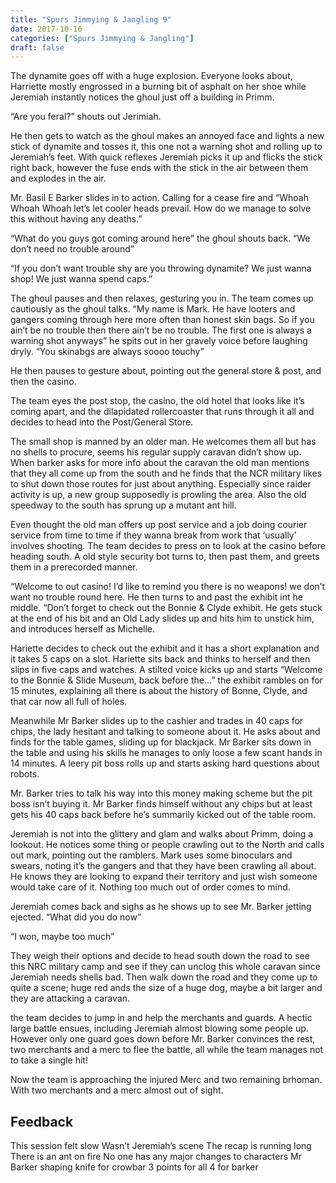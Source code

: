 ```yaml
---
title: "Spurs Jimmying & Jangling 9"
date: 2017-10-16
categories: ["Spurs Jimmying & Jangling"]
draft: false
---
```


The dynamite goes off with a huge explosion. Everyone looks about, Harriette mostly engrossed in a burning bit of asphalt on her shoe while Jeremiah instantly notices the ghoul just off a building in Primm.

“Are you feral?” shouts out Jerimiah.

He then gets to watch as the ghoul makes an annoyed face and lights a new stick of dynamite and tosses it, this one not a warning shot and rolling up to Jeremiah’s feet. With quick reflexes Jeremiah picks it up and flicks the stick right back, however the fuse ends with the stick in the air between them and explodes in the air.

Mr. Basil E Barker slides in to action. Calling for a cease fire and “Whoah Whoah Whoah let’s let cooler heads prevail. How do we manage to solve this without having any deaths.”

“What do you guys got coming around here” the ghoul shouts back. “We don’t need no trouble around”

“If you don’t want trouble shy are you throwing dynamite? We just wanna shop! We just wanna spend caps.”

The ghoul pauses and then relaxes, gesturing you in. The team comes up cautiously as the ghoul talks. “My name is Mark. He have looters and gangers coming through here more often than honest skin bags. So if you ain’t be no trouble then there ain’t be no trouble. The first one is always a warning shot anyways” he spits out in her gravely voice before laughing dryly. “You skinabgs are always soooo touchy”

He then pauses to gesture about, pointing out the general store & post, and then the casino.

The team eyes the post stop, the casino, the old hotel that looks like it’s coming apart, and the dilapidated rollercoaster that runs through it all and decides to head into the Post/General Store.

The small shop is manned by an older man. He welcomes them all but has no shells to procure, seems his regular supply caravan didn’t show up. When barker asks for more info about the caravan the old man mentions that they all come up from the south and he finds that the NCR military likes to shut down those routes for just about anything. Especially since raider activity is up, a new group supposedly is prowling the area. Also the old speedway to the south has sprung up a mutant ant hill.

Even thought the old man offers up post service and a job doing courier service from time to time if they wanna break from work that ‘usually’ involves shooting. The team decides to press on to look at the casino before heading south. A old style security bot turns to, then past them, and greets them in a prerecorded manner.

“Welcome to out casino! I’d like to remind you there is no weapons! we don’t want no trouble round here. He then turns to and past the exhibit int he middle. “Don’t forget to check out the Bonnie & Clyde exhibit. He gets stuck at the end of his bit and an Old Lady slides up and hits him to unstick him, and introduces herself as Michelle.

Hariette decides to check out the exhibit and it has a short explanation and it takes 5 caps on a slot. Hariette sits back and thinks to herself and then slips in five caps and watches. A stilted voice kicks up and starts “Welcome to the Bonnie & Slide Museum, back before the…” the exhibit rambles on for 15 minutes, explaining all there is about the history of Bonne, Clyde, and that car now all full of holes.

Meanwhile Mr Barker slides up to the cashier and trades in 40 caps for chips, the lady hesitant and talking to someone about it. He asks about and finds for the table games, sliding up for blackjack. Mr Barker sits down in the table and using his skills he manages to only loose a few scant hands in 14 minutes. A leery pit boss rolls up and starts asking hard questions about robots.

Mr. Barker tries to talk his way into this money making scheme but the pit boss isn’t buying it. Mr Barker finds himself without any chips but at least gets his 40 caps back before he’s summarily kicked out of the table room.

Jeremiah is not into the glittery and glam and walks about Primm, doing a lookout. He notices some thing or people crawling out to the North and calls out mark, pointing out the ramblers. Mark uses some binoculars and swears, noting it’s the gangers and that they have been crawling all about. He knows they are looking to expand their territory and just wish someone would take care of it. Nothing too much out of order comes to mind.

Jeremiah comes back and sighs as he shows up to see Mr. Barker jetting ejected. “What did you do now”

“I won, maybe too much”

They weigh their options and decide to head south down the road to see this NRC military camp and see if they can unclog this whole caravan since Jeremiah needs shells bad. Then walk down the road and they come up to quite a scene; huge red ands the size of a huge dog, maybe a bit larger and they are attacking a caravan.

the team decides to jump in and help the merchants and guards. A hectic large battle ensues, including Jeremiah almost blowing some people up. However only one guard goes down before Mr. Barker convinces the rest, two merchants and a merc to flee the battle, all while the team manages not to take a single hit!

Now the team is approaching the injured Merc and two remaining brhoman. With two merchants and a merc almost out of sight.

## Feedback

This session felt slow
  Wasn’t Jeremiah’s scene
The recap is running long
There is an ant on fire
No one has any major changes to characters
  Mr Barker shaping knife for crowbar
3 points for all
  4 for barker
